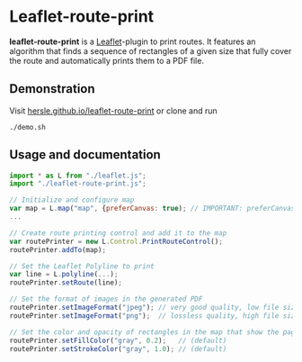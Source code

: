 # Leaflet-route-print

**leaflet-route-print** is a [Leaflet](https://leafletjs.com/)-plugin to print routes. It features an algorithm that finds a sequence of rectangles of a given size that fully cover the route and automatically prints them to a PDF file.

## Demonstration

Visit [hersle.github.io/leaflet-route-print](https://hersle.github.io/leaflet-route-print/) or clone and run

```console
./demo.sh
```

## Usage and documentation

```javascript
import * as L from "./leaflet.js";
import "./leaflet-route-print.js";

// Initialize and configure map
var map = L.map("map", {preferCanvas: true); // IMPORTANT: preferCanvas must be true!
...

// Create route printing control and add it to the map
var routePrinter = new L.Control.PrintRouteControl();
routePrinter.addTo(map);

// Set the Leaflet Polyline to print
var line = L.polyline(...);
routePrinter.setRoute(line);

// Set the format of images in the generated PDF
routePrinter.setImageFormat("jpeg"); // very good quality, low file size (default)
routePrinter.setImageFormat("png");  // lossless quality, high file size

// Set the color and opacity of rectangles in the map that show the pages that will be printed
routePrinter.setFillColor("gray", 0.2);   // (default)
routePrinter.setStrokeColor("gray", 1.0); // (default)
```

